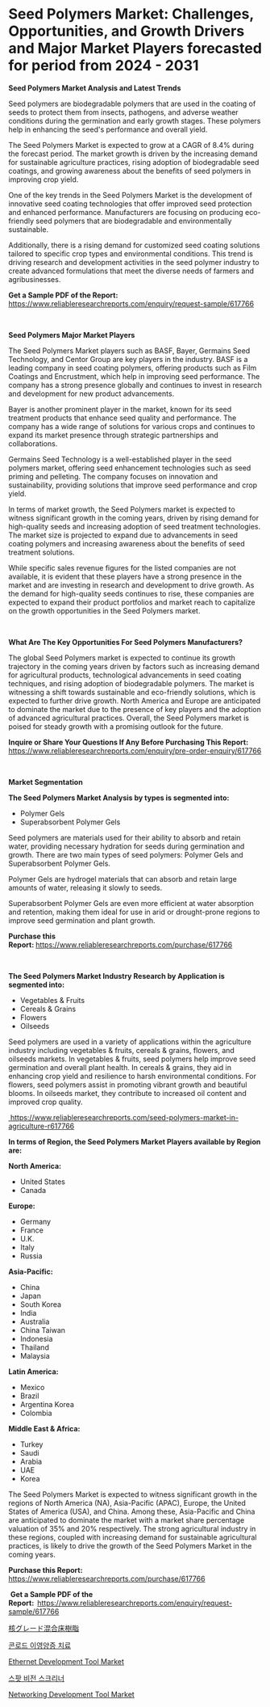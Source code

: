<p><h1>Seed Polymers Market: Challenges, Opportunities, and Growth Drivers and Major Market Players forecasted for period from 2024 - 2031</h1></p><p><strong>Seed Polymers Market Analysis and Latest Trends</strong></p>
<p><p>Seed polymers are biodegradable polymers that are used in the coating of seeds to protect them from insects, pathogens, and adverse weather conditions during the germination and early growth stages. These polymers help in enhancing the seed's performance and overall yield.</p><p>The Seed Polymers Market is expected to grow at a CAGR of 8.4% during the forecast period. The market growth is driven by the increasing demand for sustainable agriculture practices, rising adoption of biodegradable seed coatings, and growing awareness about the benefits of seed polymers in improving crop yield.</p><p>One of the key trends in the Seed Polymers Market is the development of innovative seed coating technologies that offer improved seed protection and enhanced performance. Manufacturers are focusing on producing eco-friendly seed polymers that are biodegradable and environmentally sustainable.</p><p>Additionally, there is a rising demand for customized seed coating solutions tailored to specific crop types and environmental conditions. This trend is driving research and development activities in the seed polymer industry to create advanced formulations that meet the diverse needs of farmers and agribusinesses.</p></p>
<p><strong>Get a Sample PDF of the Report:&nbsp;</strong> <a href="https://www.reliableresearchreports.com/enquiry/request-sample/617766">https://www.reliableresearchreports.com/enquiry/request-sample/617766</a></p>
<p>&nbsp;</p>
<p><strong>Seed Polymers Major Market Players</strong></p>
<p><p>The Seed Polymers Market players such as BASF, Bayer, Germains Seed Technology, and Centor Group are key players in the industry. BASF is a leading company in seed coating polymers, offering products such as Film Coatings and Encrustment, which help in improving seed performance. The company has a strong presence globally and continues to invest in research and development for new product advancements. </p><p>Bayer is another prominent player in the market, known for its seed treatment products that enhance seed quality and performance. The company has a wide range of solutions for various crops and continues to expand its market presence through strategic partnerships and collaborations. </p><p>Germains Seed Technology is a well-established player in the seed polymers market, offering seed enhancement technologies such as seed priming and pelleting. The company focuses on innovation and sustainability, providing solutions that improve seed performance and crop yield. </p><p>In terms of market growth, the Seed Polymers market is expected to witness significant growth in the coming years, driven by rising demand for high-quality seeds and increasing adoption of seed treatment technologies. The market size is projected to expand due to advancements in seed coating polymers and increasing awareness about the benefits of seed treatment solutions.</p><p>While specific sales revenue figures for the listed companies are not available, it is evident that these players have a strong presence in the market and are investing in research and development to drive growth. As the demand for high-quality seeds continues to rise, these companies are expected to expand their product portfolios and market reach to capitalize on the growth opportunities in the Seed Polymers market.</p></p>
<p>&nbsp;</p>
<p><strong>What Are The Key Opportunities For Seed Polymers Manufacturers?</strong></p>
<p><p>The global Seed Polymers market is expected to continue its growth trajectory in the coming years driven by factors such as increasing demand for agricultural products, technological advancements in seed coating techniques, and rising adoption of biodegradable polymers. The market is witnessing a shift towards sustainable and eco-friendly solutions, which is expected to further drive growth. North America and Europe are anticipated to dominate the market due to the presence of key players and the adoption of advanced agricultural practices. Overall, the Seed Polymers market is poised for steady growth with a promising outlook for the future.</p></p>
<p><strong>Inquire or Share Your Questions If Any Before Purchasing This Report:</strong> <a href="https://www.reliableresearchreports.com/enquiry/pre-order-enquiry/617766">https://www.reliableresearchreports.com/enquiry/pre-order-enquiry/617766</a></p>
<p>&nbsp;</p>
<p><strong>Market Segmentation</strong></p>
<p><strong>The Seed Polymers Market Analysis by types is segmented into:</strong></p>
<p><ul><li>Polymer Gels</li><li>Superabsorbent Polymer Gels</li></ul></p>
<p><p>Seed polymers are materials used for their ability to absorb and retain water, providing necessary hydration for seeds during germination and growth. There are two main types of seed polymers: Polymer Gels and Superabsorbent Polymer Gels. </p><p>Polymer Gels are hydrogel materials that can absorb and retain large amounts of water, releasing it slowly to seeds. </p><p>Superabsorbent Polymer Gels are even more efficient at water absorption and retention, making them ideal for use in arid or drought-prone regions to improve seed germination and plant growth.</p></p>
<p><strong>Purchase this Report:&nbsp;</strong><a href="https://www.reliableresearchreports.com/purchase/617766">https://www.reliableresearchreports.com/purchase/617766</a></p>
<p>&nbsp;</p>
<p><strong>The Seed Polymers Market Industry Research by Application is segmented into:</strong></p>
<p><ul><li>Vegetables & Fruits</li><li>Cereals & Grains</li><li>Flowers</li><li>Oilseeds</li></ul></p>
<p><p>Seed polymers are used in a variety of applications within the agriculture industry including vegetables & fruits, cereals & grains, flowers, and oilseeds markets. In vegetables & fruits, seed polymers help improve seed germination and overall plant health. In cereals & grains, they aid in enhancing crop yield and resilience to harsh environmental conditions. For flowers, seed polymers assist in promoting vibrant growth and beautiful blooms. In oilseeds market, they contribute to increased oil content and improved crop quality.</p></p>
<p><a href="https://www.reliableresearchreports.com/seed-polymers-market-in-agriculture-r617766">&nbsp;https://www.reliableresearchreports.com/seed-polymers-market-in-agriculture-r617766</a></p>
<p><strong>In terms of Region, the Seed Polymers Market Players available by Region are:</strong></p>
<p>
    <p> <strong> North America: </strong>
        <ul>
            <li>United States</li>
            <li>Canada</li>
        </ul>
        </p> 
    <p> <strong> Europe: </strong>
        <ul>
            <li>Germany</li>
            <li>France</li>
            <li>U.K.</li>
            <li>Italy</li>
            <li>Russia</li>
        </ul>
        </p> 
    <p> <strong> Asia-Pacific: </strong>
        <ul>
            <li>China</li>
            <li>Japan</li>
            <li>South Korea</li>
            <li>India</li>
            <li>Australia</li>
            <li>China Taiwan</li>
            <li>Indonesia</li>
            <li>Thailand</li>
            <li>Malaysia</li>
        </ul>
        </p> 
    <p> <strong> Latin America: </strong>
        <ul>
            <li>Mexico</li>
            <li>Brazil</li>
            <li>Argentina Korea</li>
            <li>Colombia</li>
        </ul>
        </p> 
    <p> <strong> Middle East & Africa: </strong>
        <ul>
            <li>Turkey</li>
            <li>Saudi</li>
            <li>Arabia</li>
            <li>UAE</li>
            <li>Korea</li>
        </ul>
    </p>
    </p>
<p><p>The Seed Polymers Market is expected to witness significant growth in the regions of North America (NA), Asia-Pacific (APAC), Europe, the United States of America (USA), and China. Among these, Asia-Pacific and China are anticipated to dominate the market with a market share percentage valuation of 35% and 20% respectively. The strong agricultural industry in these regions, coupled with increasing demand for sustainable agricultural practices, is likely to drive the growth of the Seed Polymers Market in the coming years.</p></p>
<p><strong>Purchase this Report: </strong><a href="https://www.reliableresearchreports.com/purchase/617766">https://www.reliableresearchreports.com/purchase/617766</a></p>
<p>&nbsp;<strong>Get a Sample PDF of the Report:&nbsp;&nbsp;</strong><a href="https://www.reliableresearchreports.com/enquiry/request-sample/617766">https://www.reliableresearchreports.com/enquiry/request-sample/617766</a></p>
<p><strong></strong></p>
<p><p><a href="https://github.com/zekaoe592392/Market-Research-Report-List-2/blob/main/3724423118497.md">核グレード混合床樹脂</a></p><p><a href="https://github.com/vsap75a286l/Market-Research-Report-List-2/blob/main/1575455125938.md">콘로드 이영양증 치료</a></p><p><a href="https://github.com/pennyaldbrittonh658/Market-Research-Report-List-1/blob/main/ethernet-development-tool-market.md">Ethernet Development Tool Market</a></p><p><a href="https://github.com/idcefvhkdut6/Market-Research-Report-List-2/blob/main/6986617125937.md">스팟 비전 스크리너</a></p><p><a href="https://github.com/dmmanir420/Market-Research-Report-List-1/blob/main/networking-development-tool-market.md">Networking Development Tool Market</a></p></p>